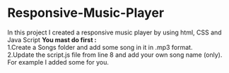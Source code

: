 # Responsive-Music-Player
In this project I created a responsive music player by using html, CSS and Java Script
<B>You mast do first : </B><br>
1.Create a Songs folder and add some song in it in .mp3 format.<br>
2.Update the script.js file from line 8 and add your own song name (only). For example I added some for you.
